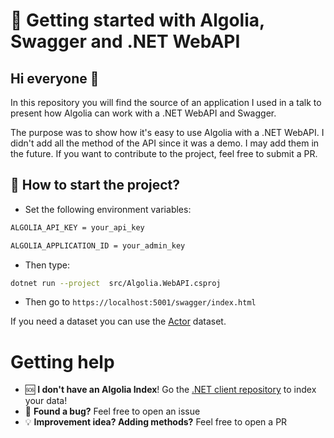 # 🔎 Getting started with Algolia, Swagger and .NET WebAPI

## Hi everyone 👋

In this repository you will find the source of an application I used in a talk to present how Algolia can work with a .NET WebAPI and Swagger.

The purpose was to show how it's easy to use Algolia with a .NET WebAPI.
I didn't add all the method of the API since it was a demo. I may add them in the future. If you want to contribute to the project, feel free to submit a PR.

## 🚀 How to start the project?

- Set the following environment variables:

```sh
ALGOLIA_API_KEY = your_api_key
```

```sh
ALGOLIA_APPLICATION_ID = your_admin_key
```

- Then type:

```sh
dotnet run --project  src/Algolia.WebAPI.csproj
```

 - Then go to `https://localhost:5001/swagger/index.html`

If you need a dataset you can use the [Actor](https://github.com/algolia/algoliasearch-console-dotnet/blob/master/src/AlgoliaConsole/Datas/Actors.json) dataset.

# Getting help

- 🆘 **I don't have an Algolia Index**! Go the [.NET client repository](https://github.com/algolia/algoliasearch-client-csharp) to index your data!
- 🐞 **Found a bug?** Feel free to open an issue
- 💡 **Improvement idea? Adding methods?** Feel free to open a PR